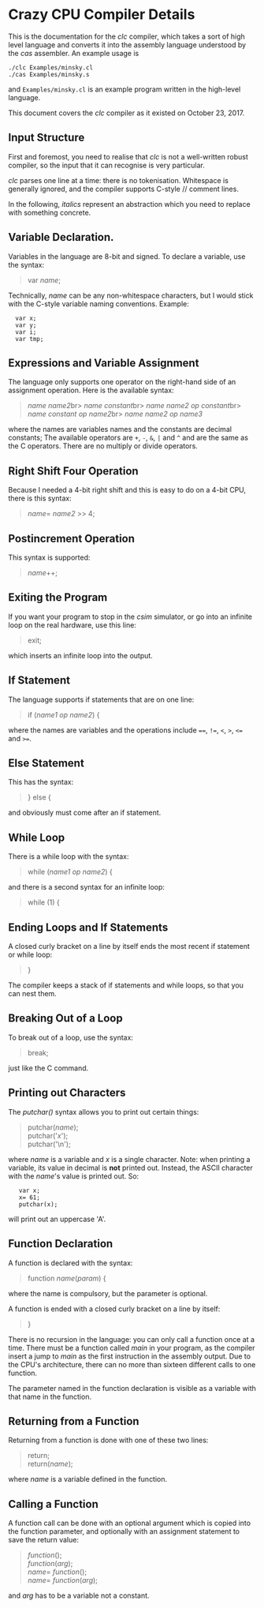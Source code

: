 # Crazy CPU Compiler Details

This is the documentation for the *clc* compiler, which takes a sort of
high level language and converts it into the assembly language understood
by the *cas* assembler. An example usage is

```
./clc Examples/minsky.cl
./cas Examples/minsky.s
```

and ```Examples/minsky.cl``` is an example program written in the high-level
language.

This document covers the *clc* compiler as it existed on October 23, 2017.

## Input Structure

First and foremost, you need to realise that *clc* is not a well-written
robust compiler, so the input that it can recognise is very particular.

*clc* parses one line at a time: there is no tokenisation. Whitespace is
generally ignored, and the compiler supports C-style // comment lines.

In the following, *italics* represent an abstraction which you need to
replace with something concrete.

## Variable Declaration.

Variables in the language are 8-bit and signed. To declare a variable,
use the syntax:

> var *name*;

Technically, *name* can be any non-whitespace characters, but I would
stick with the C-style variable naming conventions. Example:

```
  var x;
  var y;
  var i;
  var tmp;
```

## Expressions and Variable Assignment

The language only supports one operator on the right-hand side of an
assignment operation. Here is the available syntax:

<blockquote>
<i>name</i> <i>name2</i>br>
<i>name</i> <i>constant</i>br>
<i>name</i> <i>name2</i> <i>op</i> <i>constant</i>br>
<i>name</i> <i>constant</i> <i>op</i> <i>name2</i>br>
<i>name</i> <i>name2</i> <i>op</i> <i>name3</i>
</blockquote>

where the names are variables names and the constants are decimal constants;
The available operators are ```+```, ```-```, ```&```, ```|``` and ```^```
and are the same as the C operators. There are no multiply or divide operators.

## Right Shift Four Operation

Because I needed a 4-bit right shift and this is easy to do on a 4-bit CPU,
there is this syntax:

> *name*= *name2* >> 4;

## Postincrement Operation

This syntax is supported:

> *name*++;

## Exiting the Program

If you want your program to stop in the *csim* simulator, or go into an
infinite loop on the real hardware, use this line:

> exit;

which inserts an infinite loop into the output.

## If Statement

The language supports if statements that are on one line:

> if (*name1* *op* *name2*) {

where the names are variables and the operations include ```==```, ```!=```,
```<```, ```>```, ```<=``` and ```>=```.

## Else Statement

This has the syntax:

> } else {

and obviously must come after an if statement.

## While Loop

There is a while loop with the syntax:

> while (*name1* *op* *name2*) {

and there is a second syntax for an infinite loop:

> while (1) {

## Ending Loops and If Statements

A closed curly bracket on a line by itself ends the most recent if
statement or while loop:

> }

The compiler keeps a stack of if statements and while loops, so that you
can nest them.

## Breaking Out of a Loop

To break out of a loop, use the syntax:

> break;

just like the C command.

## Printing out Characters

The *putchar()* syntax allows you to print out certain things:


<blockquote>
putchar(<i>name</i>);<br>
putchar('<i>x</i>');<br>
putchar('\n');
</blockquote>

where *name* is a variable and *x* is a single character. Note: when printing
a variable, its value in decimal is **not** printed out. Instead, the ASCII
character with the *name*'s value is printed out. So:

```
   var x;
   x= 61;
   putchar(x);
```

will print out an uppercase 'A'.

## Function Declaration

A function is declared with the syntax:

> function *name*(*param*) {

where the name is compulsory, but the parameter is optional.

A function is ended with a closed curly bracket on a line by itself:

> }

There is no recursion in the language: you can only call a function once
at a time. There must be a function called *main* in your program, as the
compiler insert a jump to *main* as the first instruction in the assembly
output. Due to the CPU's architecture, there can no more than sixteen
different calls to one function.

The parameter named in the function declaration is visible as a variable
with that name in the function.

## Returning from a Function

Returning from a function is done with one of these two lines:

<blockquote>
return;<br>
return(<i>name</i>);
</blockquote>

where *name* is a variable defined in the function.

## Calling a Function

A function call can be done with an optional argument which is copied into
the function parameter, and optionally with an assignment statement to save
the return value:

<blockquote>
<i>function</i>();<br>
<i>function</i>(<i>arg</i>);<br>
<i>name</i>= <i>function</i>();<br>
<i>name</i>= <i>function</i>(<i>arg</i>);
</blockquote>

and *arg* has to be a variable not a constant.
</blockquote>

